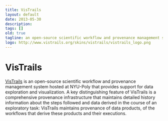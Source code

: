 ```yaml
---
title: VisTrails
layout: default
date: 2013-05-30
description:
tags: []
old: true
tagline: an open-source scientific workflow and provenance management system
logo: http://www.vistrails.org/skins/vistrails/vistrails_logo.png
---
```


# VisTrails

[VisTrails](http://www.vistrails.org) is an open-source scientific workflow and provenance management system hosted at NYU-Poly that provides support for data exploration and visualization. A key distinguishing feature of VisTrails is a comprehensive provenance infrastructure that maintains detailed history information about the steps followed and data derived in the course of an exploratory task: VisTrails maintains provenance of data products, of the workflows that derive these products and their executions.